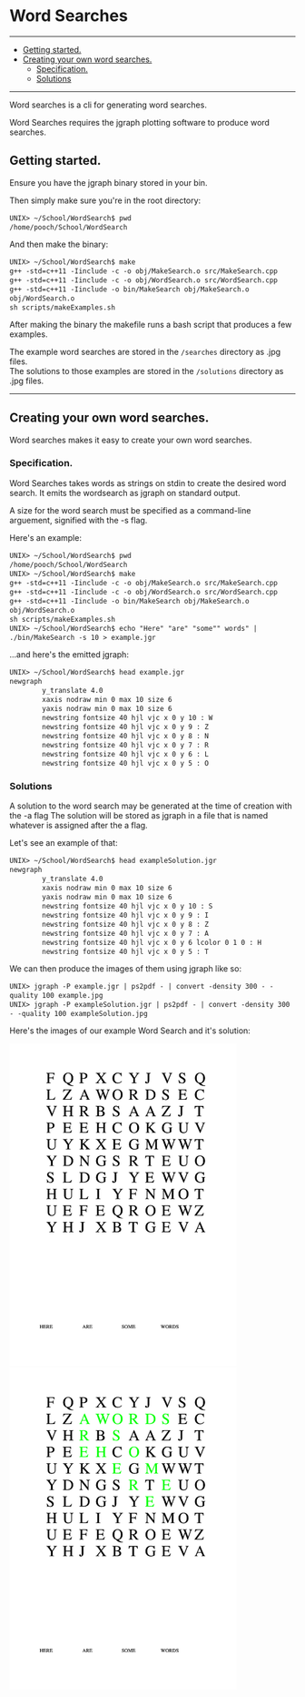 # Word Searches

---

- [Getting started.](#getting-started)
- [Creating your own word searches.](#creating-your-own-word-searches)
  - [Specification.](#specification)
  - [Solutions](#solutions)

---

Word searches is a cli for generating word searches.

Word Searches requires the jgraph plotting software to produce
word searches.

## Getting started.

Ensure you have the jgraph binary stored in your bin.

Then simply make sure you're in the root directory:

```
UNIX> ~/School/WordSearch$ pwd
/home/pooch/School/WordSearch
```

And then make the binary:

```
UNIX> ~/School/WordSearch$ make
g++ -std=c++11 -Iinclude -c -o obj/MakeSearch.o src/MakeSearch.cpp
g++ -std=c++11 -Iinclude -c -o obj/WordSearch.o src/WordSearch.cpp
g++ -std=c++11 -Iinclude -o bin/MakeSearch obj/MakeSearch.o obj/WordSearch.o
sh scripts/makeExamples.sh
```

After making the binary the makefile runs a bash script that produces a few
examples.

The example word searches are stored in the `/searches` directory as .jpg files.  
The solutions to those examples are stored in the `/solutions` directory as .jpg files.

---

## Creating your own word searches.

Word searches makes it easy to create your own word searches.

### Specification.

Word Searches takes words as strings on stdin to create the desired word search.
It emits the wordsearch as jgraph on standard output.

A size for the word search must be specified as a command-line arguement, signified with the -s flag.

Here's an example:

```
UNIX> ~/School/WordSearch$ pwd
/home/pooch/School/WordSearch
UNIX> ~/School/WordSearch$ make
g++ -std=c++11 -Iinclude -c -o obj/MakeSearch.o src/MakeSearch.cpp
g++ -std=c++11 -Iinclude -c -o obj/WordSearch.o src/WordSearch.cpp
g++ -std=c++11 -Iinclude -o bin/MakeSearch obj/MakeSearch.o obj/WordSearch.o
sh scripts/makeExamples.sh
UNIX> ~/School/WordSearch$ echo "Here" "are" "some"" words" | ./bin/MakeSearch -s 10 > example.jgr
```

...and here's the emitted jgraph:

```
UNIX> ~/School/WordSearch$ head example.jgr
newgraph
        y_translate 4.0
        xaxis nodraw min 0 max 10 size 6
        yaxis nodraw min 0 max 10 size 6
        newstring fontsize 40 hjl vjc x 0 y 10 : W
        newstring fontsize 40 hjl vjc x 0 y 9 : Z
        newstring fontsize 40 hjl vjc x 0 y 8 : N
        newstring fontsize 40 hjl vjc x 0 y 7 : R
        newstring fontsize 40 hjl vjc x 0 y 6 : L
        newstring fontsize 40 hjl vjc x 0 y 5 : O

```

### Solutions

A solution to the word search may be generated at the time of creation with the -a flag
The solution will be stored as jgraph in a file that is named whatever is assigned after the a flag.

Let's see an example of that:

```
UNIX> ~/School/WordSearch$ head exampleSolution.jgr
newgraph
        y_translate 4.0
        xaxis nodraw min 0 max 10 size 6
        yaxis nodraw min 0 max 10 size 6
        newstring fontsize 40 hjl vjc x 0 y 10 : S
        newstring fontsize 40 hjl vjc x 0 y 9 : I
        newstring fontsize 40 hjl vjc x 0 y 8 : Z
        newstring fontsize 40 hjl vjc x 0 y 7 : A
        newstring fontsize 40 hjl vjc x 0 y 6 lcolor 0 1 0 : H
        newstring fontsize 40 hjl vjc x 0 y 5 : T
```

We can then produce the images of them using jgraph like so:

```
UNIX> jgraph -P example.jgr | ps2pdf - | convert -density 300 - -quality 100 example.jpg
UNIX> jgraph -P exampleSolution.jgr | ps2pdf - | convert -density 300 - -quality 100 exampleSolution.jpg
```

Here's the images of our example Word Search and it's solution:

<img src="example.jpg" alt="drawing" width="400" />
<img src="exampleSolution.jpg" alt="drawing" width="400"/>
